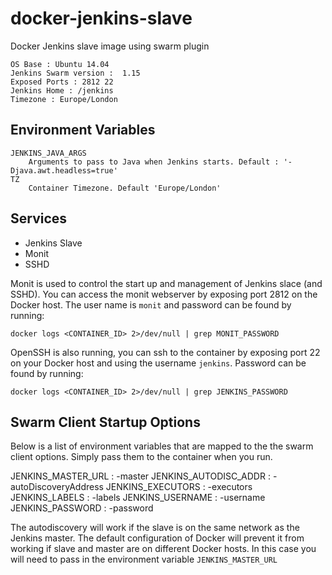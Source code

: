 docker-jenkins-slave
====================

Docker Jenkins slave image using swarm plugin

    OS Base : Ubuntu 14.04
    Jenkins Swarm version :  1.15
    Exposed Ports : 2812 22
    Jenkins Home : /jenkins
    Timezone : Europe/London

Environment Variables
---------------------
    JENKINS_JAVA_ARGS
        Arguments to pass to Java when Jenkins starts. Default : '-Djava.awt.headless=true'
    TZ
        Container Timezone. Default 'Europe/London'

Services
--------

  * Jenkins Slave
  * Monit
  * SSHD

Monit is used to control the start up and management of Jenkins slace (and SSHD). You can access the monit webserver
by exposing port 2812 on the Docker host. The user name is `monit` and password can be found by running:

    docker logs <CONTAINER_ID> 2>/dev/null | grep MONIT_PASSWORD

OpenSSH is also running, you can ssh to the container by exposing port 22 on your Docker host and using the username
`jenkins`. Password can be found by running:

    docker logs <CONTAINER_ID> 2>/dev/null | grep JENKINS_PASSWORD

Swarm Client Startup Options
----------------------------
Below is a list of environment variables that are mapped to the the swarm client options. Simply pass them to the container
when you run.

  JENKINS_MASTER_URL : -master
  JENKINS_AUTODISC_ADDR : -autoDiscoveryAddress
  JENKINS_EXECUTORS : -executors
  JENKINS_LABELS : -labels
  JENKINS_USERNAME : -username
  JENKINS_PASSWORD : -password

The autodiscovery will work if the slave is on the same network as the Jenkins master. The default configuration of Docker will
prevent it from working if slave and master are on different Docker hosts. In this case you will need to pass in the environment
variable ```JENKINS_MASTER_URL```
